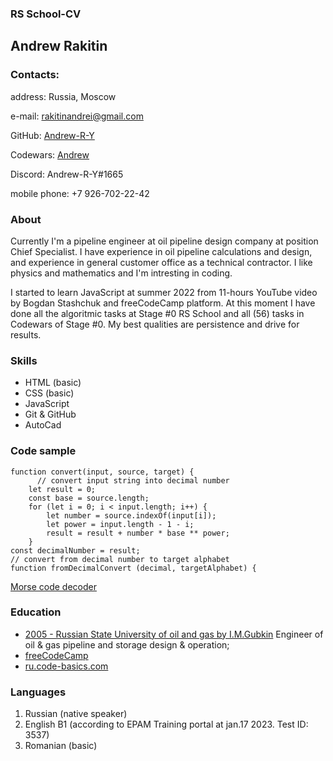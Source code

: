 ### RS School-CV

## Andrew Rakitin
### Contacts:
address: Russia, Moscow

e-mail: rakitinandrei@gmail.com

GitHub: [Andrew-R-Y](https://github.com/Andrew-R-Y)

Codewars: [Andrew](https://www.codewars.com/users/rsschool_2e5c6cec6debeeb2)

Discord: Andrew-R-Y#1665

mobile phone: +7 926-702-22-42

### About

Currently I'm a pipeline engineer at oil pipeline design company at position Chief Specialist. I have experience in oil pipeline calculations and design, and experience in general customer office as a technical contractor. I like physics and mathematics and I'm intresting in coding. 

I started to learn JavaScript at summer 2022 from 11-hours YouTube video by Bogdan Stashchuk and freeCodeCamp platform. At this moment I have done all the algoritmic tasks at Stage #0 RS School and all (56) tasks in Codewars of Stage #0. My best qualities are persistence and drive for results.

### Skills

+ HTML (basic)
+ CSS (basic)
+ JavaScript
+ Git & GitHub
+ AutoCad

### Code sample

```
function convert(input, source, target) {
      // convert input string into decimal number
    let result = 0;
    const base = source.length;
    for (let i = 0; i < input.length; i++) {
        let number = source.indexOf(input[i]);
        let power = input.length - 1 - i;
        result = result + number * base ** power; 
    }
const decimalNumber = result;
// convert from decimal number to target alphabet
function fromDecimalConvert (decimal, targetAlphabet) {
```

[Morse code decoder](https://github.com/Andrew-R-Y/morse-decoder)

### Education

+ [2005 - Russian State University of oil and gas by I.M.Gubkin](https://en.gubkin.ru/) Engineer of oil & gas pipeline and storage design & operation;
+ [freeCodeCamp](https://www.freecodecamp.org/Andrew_RY)
+ [ru.code-basics.com](https://code-basics.com/ru)

### Languages

1. Russian (native speaker)
2. English B1 (according to EPAM Training portal at jan.17 2023. Test ID: 3537)
3. Romanian (basic)